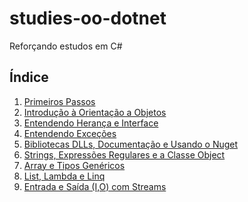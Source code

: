 # studies-oo-dotnet

Reforçando estudos em C#

## Índice

1. [Primeiros Passos](01-Primeiros%20Passos/README.md)
2. [Introdução à Orientação a Objetos](02-Introdução%20à%20Orientação%20a%20Objetos/README.md)
3. [Entendendo Herança e Interface](03-Entendendo%20Herança%20e%20Interface/README.md)
4. [Entendendo Exceções](04-Entendendo%20Exceções/README.md)
5. [Bibliotecas DLLs, Documentação e Usando o Nuget](05-Bibliotecas%20DLLs,%20Documentação%20e%20Usando%20o%20Nuget/README.md)
6. [Strings, Expressões Regulares e a Classe Object](06-Strings,%20Expressões%20Regulares%20e%20a%20Classe%20Object/README.md)
7. [Array e Tipos Genéricos](07-Array%20e%20Tipos%20Genéricos/README.md)
8. [List, Lambda e Linq](08-List,%20Lambda%20e%20Linq/README.md)
9. [Entrada e Saída (I,O) com Streams](09-Entrada%20e%20Saída%20(I,O)%20com%20Streams/README.md)
